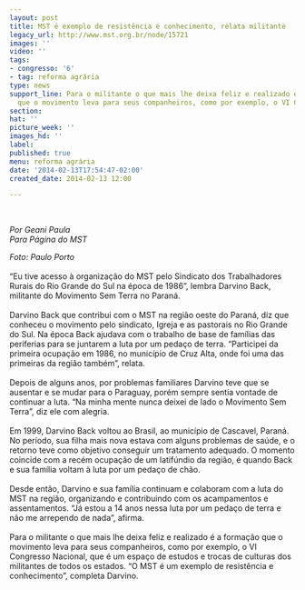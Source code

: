 ```yaml
---
layout: post
title: MST é exemplo de resistência e conhecimento, relata militante
legacy_url: http://www.mst.org.br/node/15721
images: ''
video: ''
tags:
- congresso: '6'
- tag: reforma agrária
type: news
support_line: Para o militante o que mais lhe deixa feliz e realizado é a formação
  que o movimento leva para seus companheiros, como por exemplo, o VI Congresso Nacional.
section: 
hat: ''
picture_week: ''
images_hd: ''
label: 
published: true
menu: reforma agrária
date: '2014-02-13T17:54:47-02:00'
created_date: 2014-02-13 12:00

---
```

<p>&nbsp;</p><p><em>Por Geani Paula<br>Para Página do MST</em></p><p><em>Foto: Paulo Porto</em><br><br>“Eu tive acesso à organização do MST pelo Sindicato dos Trabalhadores Rurais do Rio Grande do Sul na época de 1986”, lembra Darvino Back, militante do Movimento Sem Terra no Paraná.<br><br>Darvino Back que contribui com o MST na região oeste do Paraná, diz que conheceu o movimento pelo sindicato, Igreja e as pastorais no Rio Grande do Sul. Na época Back ajudava com o trabalho de base de famílias das periferias para se juntarem a luta por um pedaço de terra. “Participei da primeira ocupação em 1986, no município de Cruz Alta, onde foi uma das primeiras da região também”, relata.<br><br>Depois de alguns anos, por problemas familiares Darvino teve que se ausentar e se mudar para o Paraguay, porém sempre sentia vontade de continuar a luta. “Na minha mente nunca deixei de lado o Movimento Sem Terra”, diz ele com alegria.<br><br>Em 1999, Darvino Back voltou ao Brasil, ao município de Cascavel, Paraná. No período, sua filha mais nova estava com alguns problemas de saúde, e o retorno teve como objetivo conseguir um tratamento adequado. O momento coincide com a recém ocupação de um latifúndio da região, é quando Back e sua família voltam à luta por um pedaço de chão.<br><br>Desde então, Darvino e sua família continuam e colaboram com a luta do MST na região, organizando e contribuindo com os acampamentos e assentamentos. “Já estou a 14 anos nessa luta por um pedaço de terra e não me arrependo de nada”, afirma.<br><br>Para o militante o que mais lhe deixa feliz e realizado é a formação que o movimento leva para seus companheiros, como por exemplo, o VI Congresso Nacional, que é um espaço de estudos e trocas de culturas dos militantes de todos os estados. “O MST é um exemplo de resistência e conhecimento”, completa Darvino.<br><br>&nbsp;</p>
